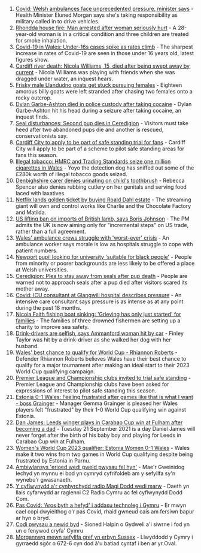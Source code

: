 1. [Covid: Welsh ambulances face unprecedented pressure, minister says](https://www.bbc.co.uk/news/uk-wales-politics-58640374?at_medium=RSS&at_campaign=KARANGA) - Health Minister Eluned Morgan says she's taking responsibility as military called in to drive vehicles.
2. [Rhondda house fire: Man arrested after woman seriously hurt](https://www.bbc.co.uk/news/uk-wales-58658745?at_medium=RSS&at_campaign=KARANGA) - A 28-year-old woman is in a critical condition and three children are treated for smoke inhalation.
3. [Covid-19 in Wales: Under-16s cases spike as rates climb](https://www.bbc.co.uk/news/uk-wales-58651812?at_medium=RSS&at_campaign=KARANGA) - The sharpest increase in rates of Covid-19 are seen in those under 16 years old, latest figures show.
4. [Cardiff river death: Nicola Williams, 15, died after being swept away by current](https://www.bbc.co.uk/news/uk-wales-58642950?at_medium=RSS&at_campaign=KARANGA) - Nicola Williams was playing with friends when she was dragged under water, an inquest hears.
5. [Frisky male Llandudno goats get stuck pursuing females](https://www.bbc.co.uk/news/uk-wales-58656605?at_medium=RSS&at_campaign=KARANGA) - Eighteen amorous billy goats were left stranded after chasing two females onto a rocky outcrop.
6. [Dylan Garbe-Ashton died in police custody after taking cocaine](https://www.bbc.co.uk/news/uk-wales-58658314?at_medium=RSS&at_campaign=KARANGA) - Dylan Garbe-Ashton hit his head during a seizure after taking cocaine, an inquest finds.
7. [Seal disturbances: Second pup dies in Ceredigion](https://www.bbc.co.uk/news/uk-wales-58638380?at_medium=RSS&at_campaign=KARANGA) - Visitors must take heed after two abandoned pups die and another is rescued, conservationists say.
8. [Cardiff City to apply to be part of safe standing trial for fans](https://www.bbc.co.uk/sport/football/58657064?at_medium=RSS&at_campaign=KARANGA) - Cardiff City will apply to be part of a scheme to pilot safe standing areas for fans this season.
9. [Illegal tobacco: HMRC and Trading Standards seize one million cigarettes in Wales](https://www.bbc.co.uk/news/uk-wales-58640247?at_medium=RSS&at_campaign=KARANGA) - Yoyo the detection dog has sniffed out some of the £280k worth of illegal tobacco goods seized.
10. [Denbighshire carer denies urinating on child's toothbrush](https://www.bbc.co.uk/news/uk-wales-58651494?at_medium=RSS&at_campaign=KARANGA) - Rebecca Spencer also denies rubbing cutlery on her genitals and serving food laced with laxatives.
11. [Netflix lands golden ticket by buying Roald Dahl estate](https://www.bbc.co.uk/news/entertainment-arts-58648566?at_medium=RSS&at_campaign=KARANGA) - The streaming giant will own and control works like Charlie and the Chocolate Factory and Matilda.
12. [US lifting ban on imports of British lamb, says Boris Johnson](https://www.bbc.co.uk/news/uk-politics-58654045?at_medium=RSS&at_campaign=KARANGA) - The PM admits the UK is now aiming only for "incremental steps" on US trade, rather than a full agreement.
13. [Wales' ambulance crews struggle with 'worst-ever' crisis](https://www.bbc.co.uk/news/uk-wales-58659396?at_medium=RSS&at_campaign=KARANGA) - An ambulance worker says morale is low as hospitals struggle to cope with patient numbers.
14. [Newport pupil looking for university 'suitable for black people'](https://www.bbc.co.uk/news/uk-wales-58642946?at_medium=RSS&at_campaign=KARANGA) - People from minority or poorer backgrounds are less likely to be offered a place at Welsh universities.
15. [Ceredigion: Plea to stay away from seals after pup death](https://www.bbc.co.uk/news/uk-wales-58641790?at_medium=RSS&at_campaign=KARANGA) - People are warned not to approach seals after a pup died after visitors scared its mother away.
16. [Covid: ICU consultant at Glangwili hospital describes pressure](https://www.bbc.co.uk/news/uk-wales-58629578?at_medium=RSS&at_campaign=KARANGA) - An intensive care consultant says pressure is as intense as at any point during the past 18 months.
17. [Nicola Faith fishing boat sinking: 'Grieving has only just started' for families](https://www.bbc.co.uk/news/uk-wales-58638541?at_medium=RSS&at_campaign=KARANGA) - The families of three drowned fishermen are setting up a charity to improve sea safety.
18. [Drink-drivers are selfish, says Ammanford woman hit by car](https://www.bbc.co.uk/news/uk-wales-58603537?at_medium=RSS&at_campaign=KARANGA) - Finley Taylor was hit by a drink-driver as she walked her dog with her husband.
19. [Wales' best chance to qualify for World Cup - Rhiannon Roberts](https://www.bbc.co.uk/sport/football/58653777?at_medium=RSS&at_campaign=KARANGA) - Defender Rhiannon Roberts believes Wales have their best chance to qualify for a major tournament after making an ideal start to their 2023 World Cup qualifying campaign.
20. [Premier League and Championship clubs invited to trial safe standing](https://www.bbc.co.uk/sport/football/58648153?at_medium=RSS&at_campaign=KARANGA) - Premier League and Championship clubs have been asked for expressions of interest to pilot safe standing this season.
21. [Estonia 0-1 Wales: Feeling frustrated after games like that is what I want - boss Grainger](https://www.bbc.co.uk/sport/av/football/58648106?at_medium=RSS&at_campaign=KARANGA) - Manager Gemma Grainger is pleased her Wales players felt "frustrated" by their 1-0 World Cup qualifying win against Estonia.
22. [Dan James: Leeds winger plays in Carabao Cup win at Fulham after becoming a dad](https://www.bbc.co.uk/sport/football/58643320?at_medium=RSS&at_campaign=KARANGA) - Tuesday 21 September 2021 is a day Daniel James will never forget after the birth of his baby boy and playing for Leeds in Carabao Cup win at Fulham.
23. [Women's World Cup 2023 qualifier: Estonia Women 0-1 Wales](https://www.bbc.co.uk/sport/football/58580552?at_medium=RSS&at_campaign=KARANGA) - Wales make it two wins from two games in World Cup qualifying despite being frustrated by Estonia in Parnu.
24. [Ambiwlansys 'erioed wedi gweld pwysau fel hyn'](https://www.bbc.co.uk/newyddion/58657995?at_medium=RSS&at_campaign=KARANGA) - Mae'r Gweinidog Iechyd yn mynnu ei bod yn cymryd cyfrifoldeb am y sefyllfa sy'n wynebu'r gwasanaeth.
25. [Y cyflwynydd a'r cynhyrchydd radio Magi Dodd wedi marw](https://www.bbc.co.uk/newyddion/58643562?at_medium=RSS&at_campaign=KARANGA) - Daeth yn llais cyfarwydd ar raglenni C2 Radio Cymru ac fel cyflwynydd Dodd Com.
26. [Pas Covid: 'Aros byth a hefyd' i addasu technoleg i Gymru](https://www.bbc.co.uk/newyddion/58652571?at_medium=RSS&at_campaign=KARANGA) - Er mwyn cael copi dwyieithog o'r pas Covid, rhaid gwneud cais am fersiwn bapur ar hyn o bryd.
27. [Codi pwysau a newid byd](https://www.bbc.co.uk/newyddion/58653332?at_medium=RSS&at_campaign=KARANGA) - Sioned Halpin o Gydweli a'i siwrne i fod yn un o fenywod cryfa' Cymru
28. [Morgannwg mewn sefyllfa gref yn erbyn Sussex](https://www.bbc.co.uk/newyddion/58657996?at_medium=RSS&at_campaign=KARANGA) - Llwyddodd y Cymry i gyrraedd sgôr o 672-6 cyn dod â'u batiad cyntaf i ben ar yr Oval.
